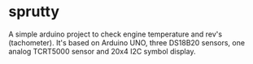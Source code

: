 # sprutty
A simple arduino project to check engine temperature and rev's (tachometer). It's based on Arduino UNO, three DS18B20 sensors, one analog TCRT5000 sensor and 20x4 I2C symbol display.
